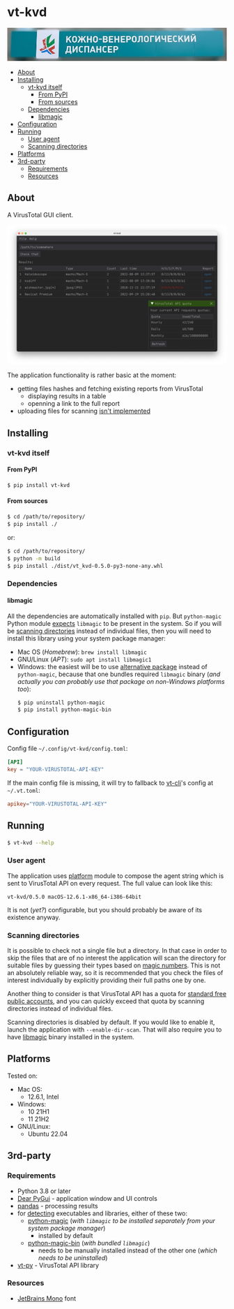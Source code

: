 # vt-kvd

![Кожно-венерологический диспансер, вывеска](https://raw.githubusercontent.com/retifrav/vt-kvd/master/misc/kvd.jpg "Кожно-венерологический диспансер")

<!-- MarkdownTOC -->

- [About](#about)
- [Installing](#installing)
    - [vt-kvd itself](#vt-kvd-itself)
        - [From PyPI](#from-pypi)
        - [From sources](#from-sources)
    - [Dependencies](#dependencies)
        - [libmagic](#libmagic)
- [Configuration](#configuration)
- [Running](#running)
    - [User agent](#user-agent)
    - [Scanning directories](#scanning-directories)
- [Platforms](#platforms)
- [3rd-party](#3rd-party)
    - [Requirements](#requirements)
    - [Resources](#resources)

<!-- /MarkdownTOC -->

## About

A VirusTotal GUI client.

![vt-kvd application window](https://raw.githubusercontent.com/retifrav/vt-kvd/master/misc/screenshot-main-macos.png "vt-kvd")

The application functionality is rather basic at the moment:

- getting files hashes and fetching existing reports from VirusTotal
    + displaying results in a table
    + openning a link to the full report
- uploading files for scanning <u>isn't implemented</u>

## Installing

### vt-kvd itself

#### From PyPI

``` sh
$ pip install vt-kvd
```

#### From sources

``` sh
$ cd /path/to/repository/
$ pip install ./
```

or:

``` sh
$ cd /path/to/repository/
$ python -m build
$ pip install ./dist/vt_kvd-0.5.0-py3-none-any.whl
```

### Dependencies

#### libmagic

All the dependencies are automatically installed with `pip`. But `python-magic` Python module [expects](https://github.com/ahupp/python-magic#installation) `libmagic` to be present in the system. So if you will be [scanning directories](#scanning-directories) instead of individual files, then you will need to install this library using your system package manager:

- Mac OS (*Homebrew*): `brew install libmagic`
- GNU/Linux (*APT*): `sudo apt install libmagic1`
- Windows: the easiest will be to use [alternative package](https://github.com/julian-r/python-magic) instead of `python-magic`, because that one bundles required `libmagic` binary (*and actually you can probably use that package on non-Windows platforms too*):
  ``` sh
  $ pip uninstall python-magic
  $ pip install python-magic-bin
  ```

## Configuration

Config file `~/.config/vt-kvd/config.toml`:

``` toml
[API]
key = "YOUR-VIRUSTOTAL-API-KEY"
```

If the main config file is missing, it will try to fallback to [vt-cli](https://github.com/VirusTotal/vt-cli)'s config at `~/.vt.toml`:

``` toml
apikey="YOUR-VIRUSTOTAL-API-KEY"
```

## Running

``` sh
$ vt-kvd --help
```

### User agent

The application uses [platform](https://docs.python.org/3/library/platform.html) module to compose the agent string which is sent to VirusTotal API on every request. The full value can look like this:

```
vt-kvd/0.5.0 macOS-12.6.1-x86_64-i386-64bit
```

It is not (*yet?*) configurable, but you should probably be aware of its existence anyway.

### Scanning directories

It is possible to check not a single file but a directory. In that case in order to skip the files that are of no interest the application will scan the directory for suitable files by guessing their types based on [magic numbers](https://en.wikipedia.org/wiki/List_of_file_signatures). This is not an absolutely reliable way, so it is recommended that you check the files of interest individually by explicitly providing their full paths one by one.

Another thing to consider is that VirusTotal API has a quota for [standard free public accounts](https://www.virustotal.com/gui/my-apikey), and you can quickly exceed that quota by scanning directories instead of individual files.

Scanning directories is disabled by default. If you would like to enable it, launch the application with `--enable-dir-scan`. That will also require you to have [libmagic](#libmagic) binary installed in the system.

## Platforms

Tested on:

- Mac OS:
    + 12.6.1, Intel
- Windows:
    + 10 21H1
    + 11 21H2
- GNU/Linux:
    + Ubuntu 22.04

## 3rd-party

### Requirements

- Python 3.8 or later
- [Dear PyGui](https://pypi.org/project/dearpygui/) - application window and UI controls
- [pandas](https://pypi.org/project/pandas/) - processing results
- for [detecting](#scanning-directories) executables and libraries, either of these two:
    + [python-magic](https://github.com/ahupp/python-magic) (*with `libmagic` to be installed separately from your system package manager*)
        * installed by default
    + [python-magic-bin](https://github.com/julian-r/python-magic) (*with bundled `libmagic`*)
        * needs to be manually installed instead of the other one (*which needs to be uninstalled*)
- [vt-py](https://github.com/VirusTotal/vt-py) - VirusTotal API library

### Resources

- [JetBrains Mono](https://www.jetbrains.com/lp/mono/) font
